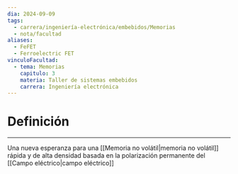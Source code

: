 ```yaml
---
dia: 2024-09-09
tags:
  - carrera/ingeniería-electrónica/embebidos/Memorias
  - nota/facultad
aliases:
  - FeFET
  - Ferroelectric FET
vinculoFacultad:
  - tema: Memorias
    capitulo: 3
    materia: Taller de sistemas embebidos
    carrera: Ingeniería electrónica
---
```

# Definición
---
Una nueva esperanza para una [[Memoria no volátil|memoria no volátil]] rápida y de alta densidad basada en la polarización permanente del [[Campo eléctrico|campo eléctrico]]